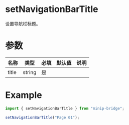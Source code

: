 # setNavigationBarTitle

设置导航栏标题。

# 参数

| 名称  | 类型   | 必填 | 默认值 | 说明 |
| ----- | ------ | ---- | ------ | ---- |
| title | string | 是   |        |      |

# Example

```typescript
import { setNavigationBarTitle } from "minip-bridge";

setNavigationBarTitle("Page 01");
```
